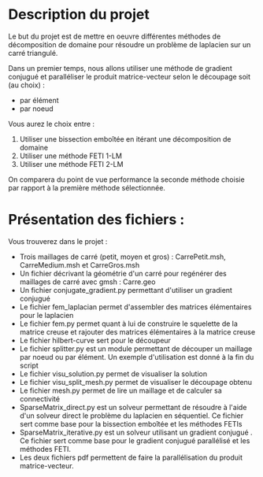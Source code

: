 # Description du projet

Le but du projet est de mettre en oeuvre différentes méthodes de décomposition de domaine
pour résoudre un problème de laplacien sur un carré triangulé.

Dans un premier temps, nous allons utiliser une méthode de gradient conjugué et paralléliser le produit matrice-vecteur
selon le découpage soit (au choix) :

- par élément
- par noeud

Vous aurez le choix entre :

1. Utiliser une bissection emboîtée en itérant une décomposition de domaine
2. Utiliser une méthode FETI 1-LM
3. Utiliser une méthode FETI 2-LM

On comparera du point de vue performance la seconde méthode choisie par rapport à la première méthode sélectionnée.

# Présentation des fichiers :

Vous trouverez dans le projet :

- Trois maillages de carré (petit, moyen et gros) : CarrePetit.msh, CarreMedium.msh et CarreGros.msh
- Un fichier décrivant la géométrie d'un carré pour regénérer des maillages de carré avec gmsh : Carre.geo
- Un fichier conjugate_gradient.py permettant d'utiliser un gradient conjugué
- Le fichier fem_laplacian permet d'assembler des matrices élémentaires pour le laplacien
- Le fichier fem.py permet quant à lui de construire le squelette de la matrice creuse et rajouter des matrices élémentaires à la matrice creuse
- Le fichier hilbert-curve sert pour le découpeur
- Le fichier splitter.py est un module permettant de découper un maillage par noeud ou par élément. Un exemple d'utilisation est donné à la fin du script
- Le fichier visu_solution.py permet de visualiser la solution
- Le fichier visu_split_mesh.py permet de visualiser le découpage obtenu
- Le fichier mesh.py permet de lire un maillage et de calculer sa connectivité
- SparseMatrix_direct.py est un solveur permettant de résoudre à l'aide d'un solveur direct le problème du laplacien en séquentiel. Ce fichier sert comme base pour la bissection emboîtée et les méthodes FETIs
- SparseMatrix_iterative.py est un solveur utilisant un gradient conjugué . Ce fichier sert comme base pour le gradient conjugué parallélisé et les méthodes FETI.
- Les deux fichiers pdf permettent de faire la parallélisation du produit matrice-vecteur.